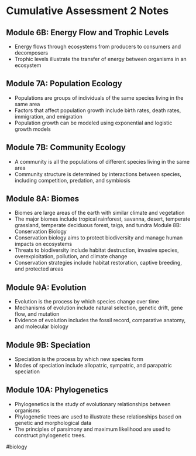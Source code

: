# Cumulative Assessment 2 Notes
## Module 6B: Energy Flow and Trophic Levels
* Energy flows through ecosystems from producers to consumers and decomposers
* Trophic levels illustrate the transfer of energy between organisms in an ecosystem

## Module 7A: Population Ecology
* Populations are groups of individuals of the same species living in the same area
* Factors that affect population growth include birth rates, death rates, immigration, and emigration
* Population growth can be modeled using exponential and logistic growth models

## Module 7B: Community Ecology
* A community is all the populations of different species living in the same area
* Community structure is determined by interactions between species, including competition, predation, and symbiosis

## Module 8A: Biomes
* Biomes are large areas of the earth with similar climate and vegetation
* The major biomes include tropical rainforest, savanna, desert, temperate grassland, temperate deciduous forest, taiga, and tundra
Module 8B: Conservation Biology
* Conservation biology aims to protect biodiversity and manage human impacts on ecosystems
* Threats to biodiversity include habitat destruction, invasive species, overexploitation, pollution, and climate change
* Conservation strategies include habitat restoration, captive breeding, and protected areas

## Module 9A: Evolution
* Evolution is the process by which species change over time
* Mechanisms of evolution include natural selection, genetic drift, gene flow, and mutation
* Evidence of evolution includes the fossil record, comparative anatomy, and molecular biology

## Module 9B: Speciation
* Speciation is the process by which new species form
* Modes of speciation include allopatric, sympatric, and parapatric speciation

## Module 10A: Phylogenetics
* Phylogenetics is the study of evolutionary relationships between organisms
* Phylogenetic trees are used to illustrate these relationships based on genetic and morphological data
* The principles of parsimony and maximum likelihood are used to construct phylogenetic trees.

#biology
